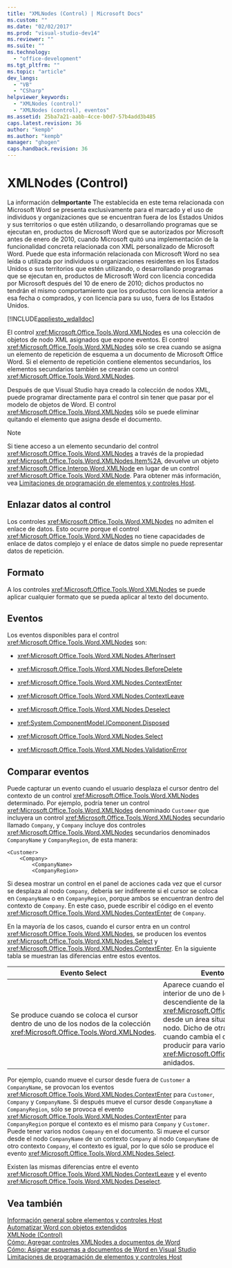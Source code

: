 ```yaml
---
title: "XMLNodes (Control) | Microsoft Docs"
ms.custom: ""
ms.date: "02/02/2017"
ms.prod: "visual-studio-dev14"
ms.reviewer: ""
ms.suite: ""
ms.technology: 
  - "office-development"
ms.tgt_pltfrm: ""
ms.topic: "article"
dev_langs: 
  - "VB"
  - "CSharp"
helpviewer_keywords: 
  - "XMLNodes (control)"
  - "XMLNodes (control), eventos"
ms.assetid: 25ba7a21-aabb-4cce-b0d7-57b4add3b485
caps.latest.revision: 36
author: "kempb"
ms.author: "kempb"
manager: "ghogen"
caps.handback.revision: 36
---
```

# XMLNodes (Control)
  La información de**Importante** The establecida en este tema relacionada con Microsoft Word se presenta exclusivamente para el marcado y el uso de individuos y organizaciones que se encuentran fuera de los Estados Unidos y sus territorios o que estén utilizando, o desarrollando programas que se ejecutan en, productos de Microsoft Word que se autorizados por Microsoft antes de enero de 2010, cuando Microsoft quitó una implementación de la funcionalidad concreta relacionada con XML personalizado de Microsoft Word.  Puede que esta información relacionada con Microsoft Word no sea leída o utilizada por individuos u organizaciones residentes en los Estados Unidos o sus territorios que estén utilizando, o desarrollando programas que se ejecutan en, productos de Microsoft Word con licencia concedida por Microsoft después del 10 de enero de 2010; dichos productos no tendrán el mismo comportamiento que los productos con licencia anterior a esa fecha o comprados, y con licencia para su uso, fuera de los Estados Unidos.  
  
 [!INCLUDE[appliesto_wdalldoc](../vsto/includes/appliesto-wdalldoc-md.md)]  
  
 El control <xref:Microsoft.Office.Tools.Word.XMLNodes> es una colección de objetos de nodo XML asignados que expone eventos.  El control <xref:Microsoft.Office.Tools.Word.XMLNodes> sólo se crea cuando se asigna un elemento de repetición de esquema a un documento de Microsoft Office Word.  Si el elemento de repetición contiene elementos secundarios, los elementos secundarios también se crearán como un control <xref:Microsoft.Office.Tools.Word.XMLNodes>.  
  
 Después de que Visual Studio haya creado la colección de nodos XML, puede programar directamente para el control sin tener que pasar por el modelo de objetos de Word.  El control <xref:Microsoft.Office.Tools.Word.XMLNodes> sólo se puede eliminar quitando el elemento que asigna desde el documento.  
  
> [!NOTE]  
>  Si tiene acceso a un elemento secundario del control <xref:Microsoft.Office.Tools.Word.XMLNodes> a través de la propiedad <xref:Microsoft.Office.Tools.Word.XMLNodes.Item%2A>, devuelve un objeto <xref:Microsoft.Office.Interop.Word.XMLNode> en lugar de un control <xref:Microsoft.Office.Tools.Word.XMLNode>.  Para obtener más información, vea [Limitaciones de programación de elementos y controles Host](../vsto/programmatic-limitations-of-host-items-and-host-controls.md).  
  
## Enlazar datos al control  
 Los controles <xref:Microsoft.Office.Tools.Word.XMLNodes> no admiten el enlace de datos.  Esto ocurre porque el control <xref:Microsoft.Office.Tools.Word.XMLNodes> no tiene capacidades de enlace de datos complejo y el enlace de datos simple no puede representar datos de repetición.  
  
## Formato  
 A los controles <xref:Microsoft.Office.Tools.Word.XMLNodes> se puede aplicar cualquier formato que se pueda aplicar al texto del documento.  
  
## Eventos  
 Los eventos disponibles para el control <xref:Microsoft.Office.Tools.Word.XMLNodes> son:  
  
-   <xref:Microsoft.Office.Tools.Word.XMLNodes.AfterInsert>  
  
-   <xref:Microsoft.Office.Tools.Word.XMLNodes.BeforeDelete>  
  
-   <xref:Microsoft.Office.Tools.Word.XMLNodes.ContextEnter>  
  
-   <xref:Microsoft.Office.Tools.Word.XMLNodes.ContextLeave>  
  
-   <xref:Microsoft.Office.Tools.Word.XMLNodes.Deselect>  
  
-   <xref:System.ComponentModel.IComponent.Disposed>  
  
-   <xref:Microsoft.Office.Tools.Word.XMLNodes.Select>  
  
-   <xref:Microsoft.Office.Tools.Word.XMLNodes.ValidationError>  
  
## Comparar eventos  
 Puede capturar un evento cuando el usuario desplaza el cursor dentro del contexto de un control <xref:Microsoft.Office.Tools.Word.XMLNodes> determinado.  Por ejemplo, podría tener un control <xref:Microsoft.Office.Tools.Word.XMLNodes> denominado `Customer` que incluyera un control <xref:Microsoft.Office.Tools.Word.XMLNodes> secundario llamado `Company`, y `Company` incluye dos controles <xref:Microsoft.Office.Tools.Word.XMLNodes> secundarios denominados `CompanyName` y `CompanyRegion`, de esta manera:  
  
```  
<Customer>  
    <Company>  
        <CompanyName>  
        <CompanyRegion>  
```  
  
 Si desea mostrar un control en el panel de acciones cada vez que el cursor se desplaza al nodo `Company`, debería ser indiferente si el cursor se coloca en `CompanyName` o en `CompanyRegion`, porque ambos se encuentran dentro del contexto de `Company`.  En este caso, puede escribir el código en el evento <xref:Microsoft.Office.Tools.Word.XMLNodes.ContextEnter> de `Company`.  
  
 En la mayoría de los casos, cuando el cursor entra en un control <xref:Microsoft.Office.Tools.Word.XMLNodes>, se producen los eventos <xref:Microsoft.Office.Tools.Word.XMLNodes.Select> y <xref:Microsoft.Office.Tools.Word.XMLNodes.ContextEnter>.  En la siguiente tabla se muestran las diferencias entre estos eventos.  
  
|Evento Select|Evento ContextEnter|  
|-------------------|-------------------------|  
|Se produce cuando se coloca el cursor dentro de uno de los nodos de la colección <xref:Microsoft.Office.Tools.Word.XMLNodes>.|Aparece cuando el cursor se coloca en el interior de uno de los nodos o nodos de descendiente de la colección <xref:Microsoft.Office.Tools.Word.XMLNodes>, desde un área situada fuera del contexto del nodo.  Dicho de otra forma, sólo se produce cuando cambia el contexto y se puede producir para varios controles <xref:Microsoft.Office.Tools.Word.XMLNodes> anidados.|  
  
 Por ejemplo, cuando mueve el cursor desde fuera de `Customer` a `CompanyName`, se provocan los eventos <xref:Microsoft.Office.Tools.Word.XMLNodes.ContextEnter> para `Customer`, `Company` y `CompanyName`.  Si después mueve el cursor desde `CompanyName` a `CompanyRegion`, sólo se provoca el evento <xref:Microsoft.Office.Tools.Word.XMLNodes.ContextEnter> para `CompanyRegion` porque el contexto es el mismo para `Company` y `Customer`.  Puede tener varios nodos `Company` en el documento.  Si mueve el cursor desde el nodo `CompanyName` de un contexto `Company` al nodo `CompanyName` de otro contexto `Company`, el contexto es igual, por lo que sólo se produce el evento <xref:Microsoft.Office.Tools.Word.XMLNodes.Select>.  
  
 Existen las mismas diferencias entre el evento <xref:Microsoft.Office.Tools.Word.XMLNodes.ContextLeave> y el evento <xref:Microsoft.Office.Tools.Word.XMLNodes.Deselect>.  
  
## Vea también  
 [Información general sobre elementos y controles Host](../vsto/host-items-and-host-controls-overview.md)   
 [Automatizar Word con objetos extendidos](../vsto/automating-word-by-using-extended-objects.md)   
 [XMLNode &#40;Control&#41;](../vsto/xmlnode-control.md)   
 [Cómo: Agregar controles XMLNodes a documentos de Word](../vsto/how-to-add-xmlnodes-controls-to-word-documents.md)   
 [Cómo: Asignar esquemas a documentos de Word en Visual Studio](../vsto/how-to-map-schemas-to-word-documents-inside-visual-studio.md)   
 [Limitaciones de programación de elementos y controles Host](../vsto/programmatic-limitations-of-host-items-and-host-controls.md)  
  
  